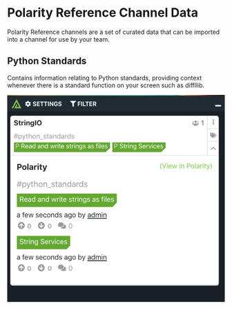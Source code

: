 # Polarity Reference Channel Data

Polarity Reference channels are a set of curated data that can be imported into a channel for use by your team.

## Python Standards

Contains information relating to Python standards, providing context whenever there is a standard function on your screen such as diffllib.

![image](python-standards/images/python.png)